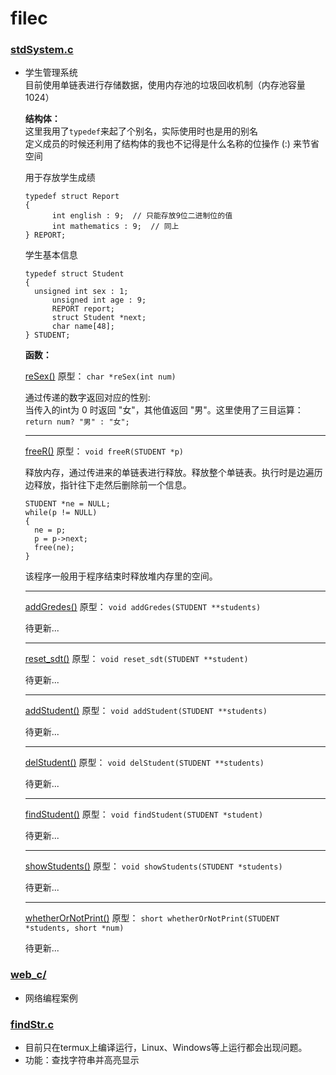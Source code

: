 # filec #

### [stdSystem.c](https://github.com/conch2/filec/blob/main/stdSystem.c) ###
- 学生管理系统   
目前使用单链表进行存储数据，使用内存池的垃圾回收机制（内存池容量1024）  
  
  **结构体：**  
  这里我用了`typedef`来起了个别名，实际使用时也是用的别名  
  定义成员的时候还利用了结构体的我也不记得是什么名称的位操作 (:) 来节省空间  
  
  用于存放学生成绩
  ```
  typedef struct Report
  {
    	int english : 9;  // 只能存放9位二进制位的值
    	int mathematics : 9;  // 同上
  } REPORT;
  ```
  学生基本信息
  ```
  typedef struct Student
  {
  	unsigned int sex : 1;
    	unsigned int age : 9;
    	REPORT report;
    	struct Student *next;
    	char name[48];
  } STUDENT;
  ```
  **函数：**  
    
  [reSex()](https://github.com/conch2/filec/blob/main/stdSystem.c#L130) 原型：
  `char *reSex(int num)`
  
  通过传递的数字返回对应的性别:  
  当传入的int为 0 时返回 "女"，其他值返回 "男"。这里使用了三目运算：`return num? "男" : "女";`
  
  ----------
  [freeR()](https://github.com/conch2/filec/blob/main/stdSystem.c#L372) 原型：
  `void freeR(STUDENT *p)`
  
  释放内存，通过传进来的单链表进行释放。释放整个单链表。执行时是边遍历边释放，指针往下走然后删除前一个信息。  
  ```
  STUDENT *ne = NULL;
  while(p != NULL)
  {
  	ne = p;
  	p = p->next;
  	free(ne);
  }
  ```
  该程序一般用于程序结束时释放堆内存里的空间。
  
  ----------
  [addGredes()](https://github.com/conch2/filec/blob/main/stdSystem.c#L315) 原型：
  `void addGredes(STUDENT **students)`
  
  待更新...
  
  ----------
  [reset_sdt()](https://github.com/conch2/filec/blob/main/stdSystem.c#L52) 原型：
  `void reset_sdt(STUDENT **student)`

  待更新...
  
  ----------
  [addStudent()](https://github.com/conch2/filec/blob/main/stdSystem.c#L61) 原型：
  `void addStudent(STUDENT **students)`
  
  待更新...
  
  ----------
  [delStudent()](https://github.com/conch2/filec/blob/main/stdSystem.c#L267) 原型：
  `void delStudent(STUDENT **students)`
  
  待更新...
  
  ----------
  [findStudent()](https://github.com/conch2/filec/blob/main/stdSystem.c#L340) 原型：
  `void findStudent(STUDENT *student)`
  
  待更新...
  
  ----------
  [showStudents()](https://github.com/conch2/filec/blob/main/stdSystem.c#L150) 原型：
  `void showStudents(STUDENT *students)`
  
  待更新...
  
  ----------
  [whetherOrNotPrint()](https://github.com/conch2/filec/blob/main/stdSystem.c#L221) 原型：
  `short whetherOrNotPrint(STUDENT *students, short *num)`
  
  待更新...
  

### [web_c/](https://github.com/conch2/filec/tree/main/web_c) ###
- 网络编程案例

### [findStr.c](https://github.com/conch2/filec/blob/main/findStr.c) ###
- 目前只在termux上编译运行，Linux、Windows等上运行都会出现问题。
- 功能：查找字符串并高亮显示
